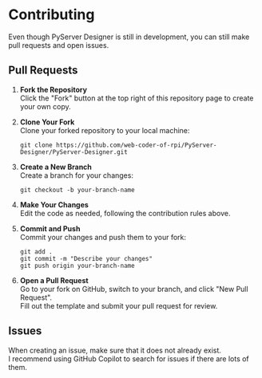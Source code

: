 # Contributing
Even though PyServer Designer is still in development, you can still make pull requests and open issues.

## Pull Requests

1. **Fork the Repository**  
   Click the "Fork" button at the top right of this repository page to create your own copy.

2. **Clone Your Fork**  
   Clone your forked repository to your local machine:
   ```
   git clone https://github.com/web-coder-of-rpi/PyServer-Designer/PyServer-Designer.git
   ```

3. **Create a New Branch**  
   Create a branch for your changes:
   ```
   git checkout -b your-branch-name
   ```

4. **Make Your Changes**  
   Edit the code as needed, following the contribution rules above.

5. **Commit and Push**  
   Commit your changes and push them to your fork:
   ```
   git add .
   git commit -m "Describe your changes"
   git push origin your-branch-name
   ```

6. **Open a Pull Request**  
   Go to your fork on GitHub, switch to your branch, and click "New Pull Request".  
   Fill out the template and submit your pull request for review.

## Issues

When creating an issue, make sure that it does not already exist.  
I recommend using GitHub Copilot to search for issues if there are lots of them.